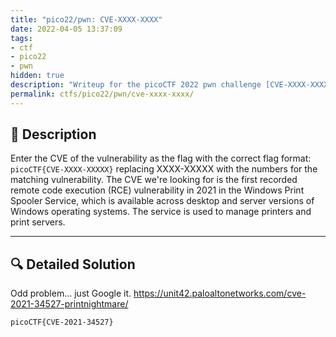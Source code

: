 ```yaml
---
title: "pico22/pwn: CVE-XXXX-XXXX"
date: 2022-04-05 13:37:09
tags:
- ctf
- pico22
- pwn
hidden: true
description: "Writeup for the picoCTF 2022 pwn challenge [CVE-XXXX-XXXX]."
permalink: ctfs/pico22/pwn/cve-xxxx-xxxx/
---
```

## 📜 Description

Enter the CVE of the vulnerability as the flag with the correct flag format: `picoCTF{CVE-XXXX-XXXXX}` replacing XXXX-XXXXX with the numbers for the matching vulnerability. The CVE we're looking for is the first recorded remote code execution (RCE) vulnerability in 2021 in the Windows Print Spooler Service, which is available across desktop and server versions of Windows operating systems. The service is used to manage printers and print servers.

---

## 🔍 Detailed Solution

Odd problem... just Google it.
<https://unit42.paloaltonetworks.com/cve-2021-34527-printnightmare/>

```text
picoCTF{CVE-2021-34527}
```

